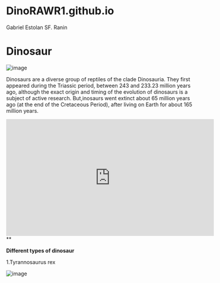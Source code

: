 # DinoRAWR1.github.io
Gabriel Estolan SF. Ranin
# Dinosaur

![image](https://github.com/DinoRAWR1/DinoRAWR1.github.io/assets/150876774/fb539cf7-4663-4d53-bdb8-aa26c06028cd)

Dinosaurs are a diverse group of reptiles of the clade Dinosauria. They first appeared during the Triassic period, between 243 and 233.23 million years ago, although the exact origin and timing of the evolution of dinosaurs is a subject of active research.     But,inosaurs went extinct about 65 million years ago (at the end of the Cretaceous Period), after living on Earth for about 165 million years.

<iframe width="560" height="315" src="https://www.youtube-nocookie.com/embed/dktnOPfE7Dc?si=8Vjv1I3m0OPvcK_P" title="YouTube video player" frameborder="0" allow="accelerometer; autoplay; clipboard-write; encrypted-media; gyroscope; picture-in-picture; web-share" allowfullscreen></iframe>**

**Different types of dinosaur**

1.Tyrannosaurus rex

![image](https://github.com/DinoRAWR1/DinoRAWR1.github.io/assets/150876774/cfe165ab-843a-4ada-aa8b-f5fe26833449)
